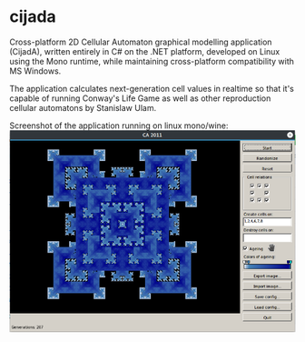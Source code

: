 # cijada
Cross-platform 2D Cellular Automaton graphical modelling application (CijadA), written entirely in C# on the .NET platform, developed on Linux using the Mono runtime, while maintaining cross-platform compatibility with MS Windows.

The application calculates next-generation cell values in realtime so that it's capable of running Conway's Life Game as well as other reproduction cellular automatons by Stanislaw Ulam.

Screenshot of the application running on linux mono/wine:
![Screenshot](https://raw.githubusercontent.com/auxiliaire/cijada/master/Screenshot_20170628_220856.png)
